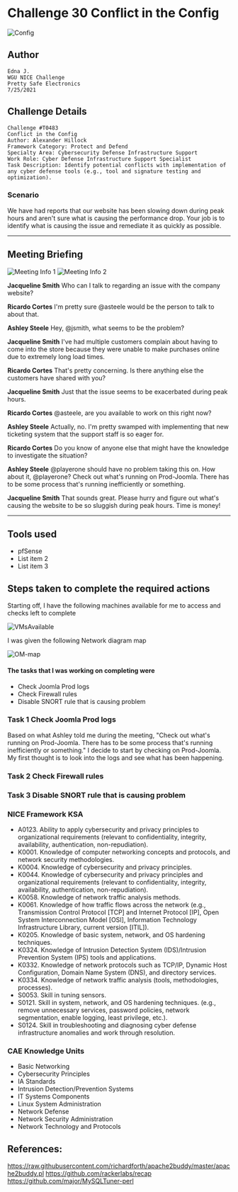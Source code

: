 # Challenge 30 Conflict in the Config

![Config](../Event/NICE30.png)

## Author
```
Edna J.
WGU NICE Challenge
Pretty Safe Electronics
7/25/2021
```

## Challenge Details
```
Challenge #T0483
Conflict in the Config
Author: Alexander Hillock
Framework Category: Protect and Defend
Specialty Area: Cybersecurity Defense Infrastructure Support
Work Role: Cyber Defense Infrastructure Support Specialist
Task Description: Identify potential conflicts with implementation of any cyber defense tools (e.g., tool and signature testing and optimization).
```

### Scenario
We have had reports that our website has been slowing down during peak hours and aren't sure what is causing the performance drop. Your job is to identify what is causing the issue and remediate it as quickly as possible.

-----
## Meeting Briefing

![Meeting Info 1](./images/meeting1.PNG)
![Meeting Info 2](./images/meeting2.PNG)

**Jacqueline Smith**
Who can I talk to regarding an issue with the company website?

**Ricardo Cortes**
I'm pretty sure @asteele would be the person to talk to about that.

**Ashley Steele**
Hey, @jsmith, what seems to be the problem?

**Jacqueline Smith**
I've had multiple customers complain about having to come into the store because they were unable to make purchases online due to extremely long load times.

**Ricardo Cortes**
That's pretty concerning. Is there anything else the customers have shared with you?

**Jacqueline Smith**
Just that the issue seems to be exacerbated during peak hours.

**Ricardo Cortes**
@asteele, are you available to work on this right now?

**Ashley Steele**
Actually, no. I'm pretty swamped with implementing that new ticketing system that the support staff is so eager for.

**Ricardo Cortes**
Do you know of anyone else that might have the knowledge to investigate the situation?

**Ashley Steele**
@playerone should have no problem taking this on. How about it, @playerone? Check out what's running on Prod-Joomla. There has to be some process that's running inefficiently or something.

**Jacqueline Smith**
That sounds great. Please hurry and figure out what's causing the website to be so sluggish during peak hours. Time is money!

---
## Tools used

 - pfSense
 - List item 2
 - List item 3


## Steps taken to complete the required actions

Starting off, I have the following machines available for me to access and checks left to complete

![VMsAvailable](./images/VMs-available.PNG)

I was given the following Network diagram map

![OM-map](./images/PD-map.jpg)

#### The tasks that I was working on completing were
 - Check Joomla Prod logs
 - Check Firewall rules
 - Disable SNORT rule that is causing problem


### Task 1 Check Joomla Prod logs

Based on what Ashley told me during the meeting, "Check out what's running on Prod-Joomla. There has to be some process that's running inefficiently or something." I decide to start by checking on Prod-Joomla. My first thought is to look into the logs and see what has been happening. 

### Task 2 Check Firewall rules

### Task 3 Disable SNORT rule that is causing problem


### NICE Framework KSA

- A0123. Ability to apply cybersecurity and privacy principles to organizational requirements (relevant to confidentiality, integrity, availability, authentication, non-repudiation).
- K0001. Knowledge of computer networking concepts and protocols, and network security methodologies.
- K0004. Knowledge of cybersecurity and privacy principles.
- K0044. Knowledge of cybersecurity and privacy principles and organizational requirements (relevant to confidentiality, integrity, availability, authentication, non-repudiation).
- K0058. Knowledge of network traffic analysis methods.
- K0061. Knowledge of how traffic flows across the network (e.g., Transmission Control Protocol [TCP] and Internet Protocol [IP], Open System Interconnection Model [OSI], Information Technology Infrastructure Library, current version [ITIL]).
- K0205. Knowledge of basic system, network, and OS hardening techniques.
- K0324. Knowledge of Intrusion Detection System (IDS)/Intrusion Prevention System (IPS) tools and applications.
- K0332. Knowledge of network protocols such as TCP/IP, Dynamic Host Configuration, Domain Name System (DNS), and directory services.
- K0334. Knowledge of network traffic analysis (tools, methodologies, processes).
- S0053. Skill in tuning sensors.
- S0121. Skill in system, network, and OS hardening techniques. (e.g., remove unnecessary services, password policies, network segmentation, enable logging, least privilege, etc.).
- S0124. Skill in troubleshooting and diagnosing cyber defense infrastructure anomalies and work through resolution.


### CAE Knowledge Units
- Basic Networking
- Cybersecurity Principles
- IA Standards
- Intrusion Detection/Prevention Systems
- IT Systems Components
- Linux System Administration
- Network Defense
- Network Security Administration
- Network Technology and Protocols

## References:

https://raw.githubusercontent.com/richardforth/apache2buddy/master/apache2buddy.pl
https://github.com/rackerlabs/recap
https://github.com/major/MySQLTuner-perl